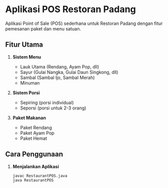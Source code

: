 # Aplikasi POS Restoran Padang

Aplikasi Point of Sale (POS) sederhana untuk Restoran Padang dengan fitur pemesanan paket dan menu satuan.

## Fitur Utama

1. **Sistem Menu**
    - Lauk Utama (Rendang, Ayam Pop, dll)
    - Sayur (Gulai Nangka, Gulai Daun Singkong, dll)
    - Sambal (Sambal Ijo, Sambal Merah)
    - Minuman

2. **Sistem Porsi**
    - Sepiring (porsi individual)
    - Seporsi (porsi untuk 2-3 orang)

3. **Paket Makanan**
    - Paket Rendang
    - Paket Ayam Pop
    - Paket Hemat

## Cara Penggunaan

1. **Menjalankan Aplikasi**
   ```bash
   javac RestaurantPOS.java
   java RestaurantPOS
   